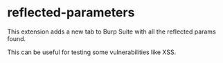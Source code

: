 # reflected-parameters

This extension adds a new tab to Burp Suite with all the reflected params found.

This can be useful for testing some vulnerabilities like XSS.
